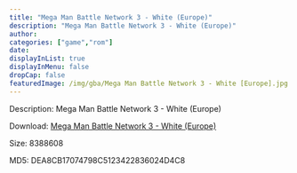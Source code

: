 ```yaml
---
title: "Mega Man Battle Network 3 - White (Europe)"
description: "Mega Man Battle Network 3 - White (Europe)"
author: 
categories: ["game","rom"]
date: 
displayInList: true
displayInMenu: false
dropCap: false
featuredImage: /img/gba/Mega Man Battle Network 3 - White [Europe].jpg
---
```


Description: Mega Man Battle Network 3 - White (Europe)

Download: <a style="text-decoration:underline;" href="https://mega.nz/#!LeBynA7L!r7fnP3UVCN963NBByguU1mpMpeT28KCn274BGWdIIag" target = "_blank" rel = "nofollow" > Mega Man Battle Network 3 - White (Europe)</a>

Size: 8388608

MD5: DEA8CB17074798C5123422836024D4C8

